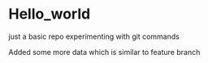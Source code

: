 # Hello_world
just a basic repo experimenting with git commands

Added some more data which is similar to feature branch
